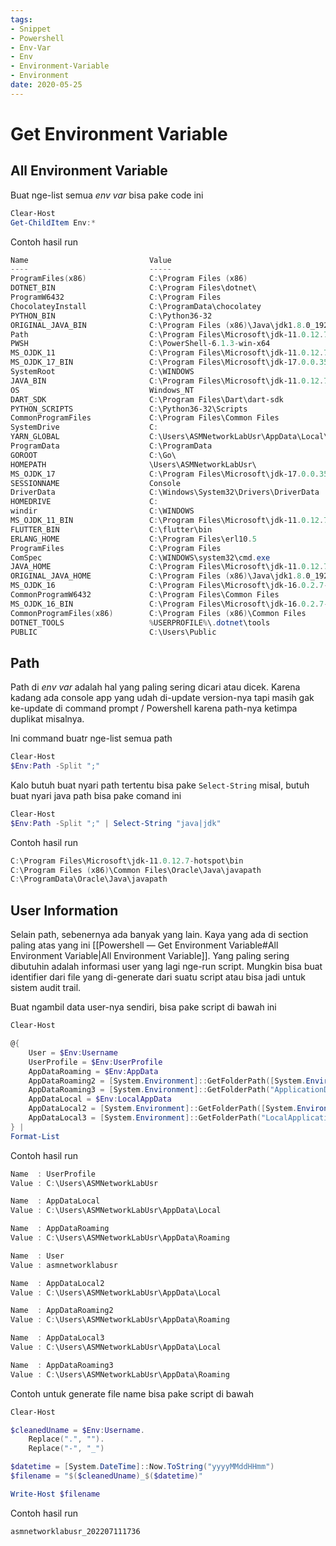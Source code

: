 ```yaml
---
tags:
- Snippet
- Powershell
- Env-Var
- Env
- Environment-Variable
- Environment
date: 2020-05-25
---
```


# Get Environment Variable

## All Environment Variable

Buat nge-list semua _env var_ bisa pake code ini
```powershell
Clear-Host
Get-ChildItem Env:*
```



Contoh hasil run
```powershell
Name                           Value                                                                                          
----                           -----                                                                                          
ProgramFiles(x86)              C:\Program Files (x86)                                                                         
DOTNET_BIN                     C:\Program Files\dotnet\                                                                       
ProgramW6432                   C:\Program Files                                                                               
ChocolateyInstall              C:\ProgramData\chocolatey                                                                      
PYTHON_BIN                     C:\Python36-32                                                                                 
ORIGINAL_JAVA_BIN              C:\Program Files (x86)\Java\jdk1.8.0_192\bin                                                   
Path                           C:\Program Files\Microsoft\jdk-11.0.12.7-hotspot\bin;C:\Users\ASMNetworkLabUsr\AppData\Local...
PWSH                           C:\PowerShell-6.1.3-win-x64                                                                    
MS_OJDK_11                     C:\Program Files\Microsoft\jdk-11.0.12.7-hotspot                                               
MS_OJDK_17_BIN                 C:\Program Files\Microsoft\jdk-17.0.0.35-hotspot\bin                                           
SystemRoot                     C:\WINDOWS                                                                                     
JAVA_BIN                       C:\Program Files\Microsoft\jdk-11.0.12.7-hotspot\bin                                           
OS                             Windows_NT                                                                                     
DART_SDK                       C:\Program Files\Dart\dart-sdk                                                                 
PYTHON_SCRIPTS                 C:\Python36-32\Scripts                                                                         
CommonProgramFiles             C:\Program Files\Common Files                                                                  
SystemDrive                    C:                                                                                             
YARN_GLOBAL                    C:\Users\ASMNetworkLabUsr\AppData\Local\Yarn\bin                                               
ProgramData                    C:\ProgramData                                                                                 
GOROOT                         C:\Go\                                                                                         
HOMEPATH                       \Users\ASMNetworkLabUsr\                                                                        
MS_OJDK_17                     C:\Program Files\Microsoft\jdk-17.0.0.35-hotspot                                               
SESSIONNAME                    Console                                                                                        
DriverData                     C:\Windows\System32\Drivers\DriverData                                                         
HOMEDRIVE                      C:                                                                                             
windir                         C:\WINDOWS                                                                                     
MS_OJDK_11_BIN                 C:\Program Files\Microsoft\jdk-11.0.12.7-hotspot\bin                                           
FLUTTER_BIN                    C:\flutter\bin                                                                                 
ERLANG_HOME                    C:\Program Files\erl10.5                                                                       
ProgramFiles                   C:\Program Files                                                                               
ComSpec                        C:\WINDOWS\system32\cmd.exe                                                                    
JAVA_HOME                      C:\Program Files\Microsoft\jdk-11.0.12.7-hotspot\                                              
ORIGINAL_JAVA_HOME             C:\Program Files (x86)\Java\jdk1.8.0_192                                                       
MS_OJDK_16                     C:\Program Files\Microsoft\jdk-16.0.2.7-hotspot                                                
CommonProgramW6432             C:\Program Files\Common Files                                                                  
MS_OJDK_16_BIN                 C:\Program Files\Microsoft\jdk-16.0.2.7-hotspot\bin                                            
CommonProgramFiles(x86)        C:\Program Files (x86)\Common Files                                                            
DOTNET_TOOLS                   %USERPROFILE%\.dotnet\tools                                                                    
PUBLIC                         C:\Users\Public                                                                                
```



## Path

Path di _env var_ adalah hal yang paling sering dicari atau dicek. Karena kadang ada console app yang udah di-update version-nya tapi masih gak ke-update di command prompt / Powershell karena path-nya ketimpa duplikat misalnya.



Ini command buatr nge-list semua path
```powershell
Clear-Host
$Env:Path -Split ";"
```



Kalo butuh buat nyari path tertentu bisa pake `Select-String`
misal, butuh buat nyari java path
bisa pake comand ini
```powershell
Clear-Host
$Env:Path -Split ";" | Select-String "java|jdk"
```



Contoh hasil run
```powershell
C:\Program Files\Microsoft\jdk-11.0.12.7-hotspot\bin
C:\Program Files (x86)\Common Files\Oracle\Java\javapath
C:\ProgramData\Oracle\Java\javapath
```



## User Information

Selain path, sebenernya ada banyak yang lain. Kaya yang ada di section paling atas yang ini  [[Powershell — Get Environment Variable#All Environment Variable|All Environment Variable]]. Yang paling sering dibutuhin adalah informasi user yang lagi nge-run script. Mungkin bisa buat identifier dari file yang di-generate dari suatu script atau bisa jadi untuk sistem audit trail.

Buat ngambil data user-nya sendiri, bisa pake script di bawah ini
```powershell
Clear-Host

@{
    User = $Env:Username
    UserProfile = $Env:UserProfile
    AppDataRoaming = $Env:AppData
    AppDataRoaming2 = [System.Environment]::GetFolderPath([System.Environment+SpecialFolder]::ApplicationData)
    AppDataRoaming3 = [System.Environment]::GetFolderPath("ApplicationData")
    AppDataLocal = $Env:LocalAppData
    AppDataLocal2 = [System.Environment]::GetFolderPath([System.Environment+SpecialFolder]::LocalApplicationData)
    AppDataLocal3 = [System.Environment]::GetFolderPath("LocalApplicationData")
} | 
Format-List
```



Contoh hasil run
```powershell
Name  : UserProfile
Value : C:\Users\ASMNetworkLabUsr

Name  : AppDataLocal
Value : C:\Users\ASMNetworkLabUsr\AppData\Local

Name  : AppDataRoaming
Value : C:\Users\ASMNetworkLabUsr\AppData\Roaming

Name  : User
Value : asmnetworklabusr

Name  : AppDataLocal2
Value : C:\Users\ASMNetworkLabUsr\AppData\Local

Name  : AppDataRoaming2
Value : C:\Users\ASMNetworkLabUsr\AppData\Roaming

Name  : AppDataLocal3
Value : C:\Users\ASMNetworkLabUsr\AppData\Local

Name  : AppDataRoaming3
Value : C:\Users\ASMNetworkLabUsr\AppData\Roaming
```



Contoh untuk generate file name bisa pake script di bawah
```powershell
Clear-Host

$cleanedUname = $Env:Username.
    Replace(".", "").
    Replace("-", "_")

$datetime = [System.DateTime]::Now.ToString("yyyyMMddHHmm")
$filename = "$($cleanedUname)_$($datetime)"

Write-Host $filename
```



Contoh hasil run
```powershell
asmnetworklabusr_202207111736
```